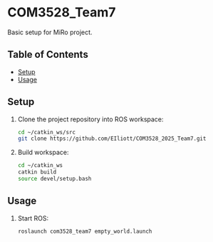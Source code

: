 # COM3528_Team7

Basic setup for MiRo project.

## Table of Contents

- [Setup](#setup)
- [Usage](#usage)

## Setup

1. Clone the project repository into ROS workspace:

    ```bash
    cd ~/catkin_ws/src
    git clone https://github.com/EIliott/COM3528_2025_Team7.git
    ```

2. Build workspace:

    ```bash
    cd ~/catkin_ws
    catkin build
    source devel/setup.bash
    ```
## Usage

1. Start ROS:

    ```bash
    roslaunch com3528_team7 empty_world.launch
    ```
